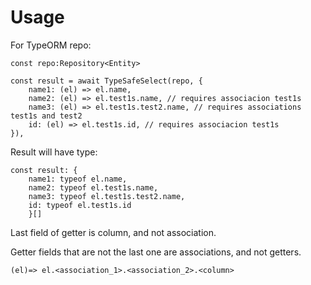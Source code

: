 # Usage

For TypeORM repo:

    const repo:Repository<Entity>

    const result = await TypeSafeSelect(repo, {
        name1: (el) => el.name,
        name2: (el) => el.test1s.name, // requires associacion test1s
        name3: (el) => el.test1s.test2.name, // requires associations  test1s and test2
        id: (el) => el.test1s.id, // requires associacion test1s
    }),

Result will have type:

    const result: {
        name1: typeof el.name,
        name2: typeof el.test1s.name,
        name3: typeof el.test1s.test2.name,
        id: typeof el.test1s.id
        }[]

Last field of getter is column, and not association.

Getter fields that are not the last one are associations, and not getters.

    (el)=> el.<association_1>.<association_2>.<column>
